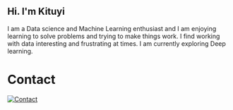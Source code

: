 ## Hi. I'm Kituyi

I am a Data science and Machine Learning enthusiast and I am enjoying learning to solve problems and trying to make things work. I find working with data interesting and frustrating at times.
I am currently exploring Deep learning.


# Contact
<a
href="https://forms.gle/XekpXW9vQdoo9oSDA"
target="_blank">
  <img
src="https://img.shields.io/badge/To Contact-Click%20Here-blue?style=for-the-badge&logo=googleforms&logoColor=white" alt="Contact">
</a>

  
